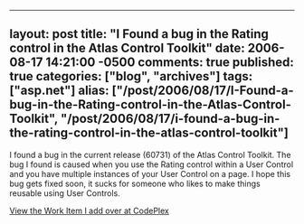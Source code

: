   ---
  layout: post
  title: "I Found a bug in the Rating control in the Atlas Control Toolkit"
  date: 2006-08-17 14:21:00 -0500
  comments: true
  published: true
  categories: ["blog", "archives"]
  tags: ["asp.net"]
  alias: ["/post/2006/08/17/I-Found-a-bug-in-the-Rating-control-in-the-Atlas-Control-Toolkit", "/post/2006/08/17/i-found-a-bug-in-the-rating-control-in-the-atlas-control-toolkit"]
  ---
<!-- more -->
<p>I found a bug in the current release (60731) of the Atlas Control Toolkit. The bug I found is caused when you use the Rating control within a User Control and you have multiple instances of your User Control on a page. I hope this bug gets fixed soon, it sucks for someone who likes to make things reusable using User Controls.</p>
<p><a href="http://www.codeplex.com/WorkItem/View.aspx?ProjectName=AtlasControlToolkit&amp;WorkItemId=1687">View the Work Item I add over at CodePlex</a></p>
